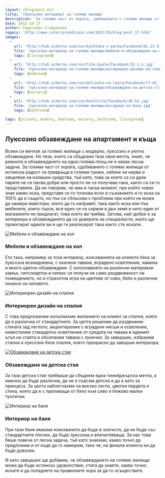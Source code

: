 ```yaml
---
layout: /blog/post.ect
title: '(Луксозен интериор) за голямо жилище'
description: 'За голяма част от хората, сдобиването с голямо жилище от истинска радост се превръща в големи грижи, хабене на нерви и хвърляне на излишни средства, тъй като, това за което са си дали парите не се пасва добре или просто не се получава така, както са си го представяли.Затова, най-добре е за интериора и обзавеждането да се доверите на специалисти, които ще проектират идеите ви и ще ги реализират така както сте искали.'
date: 2012-10-17
author: Радослава Ставракова
legacy: 'http://www.interiorendizain.com/2012/10/blog-post_17.html'
images:
  -
    url: 'http://hub.acherno.com/svn/kyshtata-v-parka/Facebook/01.21-h.jpg'
    file: 'луксозен-интериор-за-голямо-жилище/мебели-и-обзавеждане-на-хол.jpg'
    tags: [livingroom]
  -
    url: 'http://hub.acherno.com/svn/tiho-byalo/Facebook/32.1-s.jpg'
    file: 'луксозен-интериор-за-голямо-жилище/интериорен-дизайн-на-спалня.jpg'
    tags: [bedroom]
  -
    url: 'http://hub.acherno.com/svn/dolinata-na-loara/Facebook/17-m2_f.jpg'
    file: 'луксозен-интериор-за-голямо-жилище/обзавеждане-на-детска-стая.jpg'
    tags: [nursery]
  -
    url: 'http://hub.acherno.com/svn/konturite/Facebook/36-b3.jpg'
    file: 'луксозен-интериор-за-голямо-жилище/интериор-на-баня.jpg'
    tags: [bathroom]

tags: [private, modern, bedroom, nursery, bathroom, livingroom]
---
```

## Луксозно обзавеждане на **апартамент** и **къща**

Всеки си мечтае за голямо жилище с модерно, луксозно и уютно обзавеждане. Но тези, които са сбъднали тази своя мечта, знаят, че ремонта и обзавеждането на една голяма площ не е никак лесна задача. За голяма част от хората, сдобиването с голямо жилище от истинска радост се превръща в големи грижи, хабене на нерви и хвърляне на излишни средства, тъй като, това за което са си дали парите не се пасва добре или просто не се получава така, както са си го представяли. Да не говорим, че има и такъв момент, при който човек знае какво иска, представя си го толкова ясно в съзнанието и го иска на 100% да е същото, но пък се сблъсква с проблема при който не може да намери майстори, които да го направят, така както иска или пък мебелите, които търси, все едно се се скрили в дън земя и нито един от магазините не предлагат, това което ви трябва. Затова, най-добре е за интериора и обзавеждането да се доверите на специалисти, които ще проектират идеите ви и ще ги реализират така както сте искали .


![Мебели и обзавеждане на хол](луксозен-интериор-за-голямо-жилище/мебели-и-обзавеждане-на-хол.jpg)
### Мебели и обзавеждане на **хол**

Ето така, например за този интериор, изискванията на клиента бяха за луксозна всекидневна, с окачени тавани, вградено осветление, камина и много цветно обзавеждане. С използването на различни материали камък, гипсокартон и латекс се получи не само раздвиженост на помещението, но и страхотна игра на цветове от сиво, бяло и различни нюанси на лилавото.

![Интериорен дизайн на спалня](луксозен-интериор-за-голямо-жилище/интериорен-дизайн-на-спалня.jpg)
### Интериорен дизайн на **спалня**

С това предложение изпълнихме желанието на клиент за спалня, която да е различна от стандартните. За целта решихме да раздвижим стената зад леглото, акцентирахме с вградени нисши и освеление, изместихме стандартно осветление от средата на тавана в единият ъгъл на стаята и обсипахме тавана с лунички. За завършек, избрахме стилна и луксозна бяла спалня, която прекрасно да завърши интериора.

[![Обзавеждане на детска стая](луксозен-интериор-за-голямо-жилище/обзавеждане-на-детска-стая.jpg)](http://acherno.bg/интериорен-дизайн/апартамент/долината-на-лоара/обзавеждане.html)
### Обзавеждане на **детска стая**

За тази детска стая трябваше да сбъднем една тинейджърска мечта, а именно да бъде различна, да не е съвсем детска и да е като за принцеса. За целта наблегнахме на високо легло, цветни пердета и стена, която да е с преливащи от бяло към сиво и бежово малки тухлички.

![Интериор на баня](луксозен-интериор-за-голямо-жилище/интериор-на-баня.jpg)
### Интериор на **баня**

При тази баня имахме изискването да бъде в златисто, да не бъде със стандартните плочки, да бъде луксозна и впечатляваща. За нас това беше повече от лесна задача, тъй като знаехме, какво точно да предложим и от къде да го намерим, така че, на финала клиента ни да бъде доволен.

И като завършек ще добавим, че обзавеждането на голямо жилище може да бъде истинско удоволствие, стига да знаете, какво точно искате и да попаднете на правилните хора за да го осъществите.
